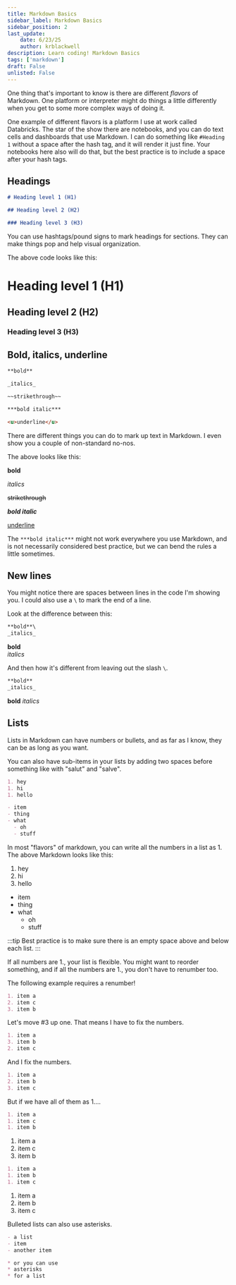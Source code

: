```yaml
---
title: Markdown Basics
sidebar_label: Markdown Basics
sidebar_position: 2
last_update:
    date: 6/23/25
    author: krblackwell
description: Learn coding! Markdown Basics
tags: ['markdown']
draft: False
unlisted: False
---
```


One thing that's important to know is there are different _flavors_ of Markdown. One platform or interpreter might do things a little differently when you get to some more complex ways of doing it.

One example of different flavors is a platform I use at work called Databricks. The star of the show there are notebooks, and you can do text cells and dashboards that use Markdown. I can do something like `#Heading 1` without a space after the hash tag, and it will render it just fine. Your notebooks here also will do that, but the best practice is to include a space after your hash tags.

## Headings

```markdown
# Heading level 1 (H1)

## Heading level 2 (H2)

### Heading level 3 (H3)
```

You can use hashtags/pound signs to mark headings for sections. They can make things pop and help visual organization.

The above code looks like this:
<!-- markdownlint-disable-next-line MD025 -->
# Heading level 1 (H1)

## Heading level 2 (H2)

### Heading level 3 (H3)

## Bold, italics, underline

```markdown
**bold**

_italics_

~~strikethrough~~

***bold italic***

<u>underline</u>
```

There are different things you can do to mark up text in Markdown. I even show you a couple of non-standard no-nos.

The above looks like this:
<!-- markdownlint-disable-next-line MD036 -->
**bold**
<!-- markdownlint-disable-next-line MD036 -->
_italics_

~~strikethrough~~
<!-- markdownlint-disable-next-line MD049 -->
***bold italic***
<!-- markdownlint-disable-next-line MD033 -->
<u>underline</u>

The `***bold italic***` might not work everywhere you use Markdown, and is not necessarily considered best practice, but we can bend the rules a little sometimes.

## New lines

You might notice there are spaces between lines in the code I'm showing you. I could also use a `\` to mark the end of a line.

Look at the difference between this:

```markdown
**bold**\
_italics_
```

**bold**\
_italics_

And then how it's different from leaving out the slash `\`.

```markdown
**bold**
_italics_
```

**bold**
_italics_

## Lists

Lists in Markdown can have numbers or bullets, and as far as I know, they can be as long as you want.

You can also have sub-items in your lists by adding two spaces before something like with "salut" and "salve".

```markdown
1. hey
1. hi
1. hello
```

```markdown
- item
- thing
- what
  - oh
  - stuff
```

In most "flavors" of markdown, you can write all the numbers in a list as 1. The above Markdown looks like this:

1. hey
1. hi
1. hello

- item
- thing
- what
  - oh
  - stuff

:::tip
Best practice is to make sure there is an empty space above and below each list.
:::

If all numbers are 1., your list is flexible. You might want to reorder something, and if all the numbers are 1., you don't have to renumber too.

The following example requires a renumber!

```markdown
1. item a
2. item c
3. item b
```

Let's move #3 up one. That means I have to fix the numbers.

```markdown
1. item a
3. item b
2. item c
```

And I fix the numbers.

```markdown
1. item a
2. item b
3. item c
```

But if we have all of them as 1....

```markdown
1. item a
1. item c
1. item b
```

1. item a
1. item c
1. item b

```markdown
1. item a
1. item b
1. item c
```

1. item a
1. item b
1. item c

Bulleted lists can also use asterisks.

```markdown
- a list
- item
- another item

* or you can use
* asterisks
* for a list
```
